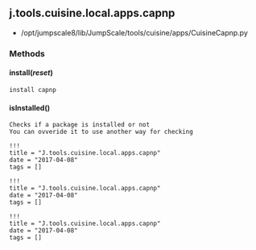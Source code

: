 <!-- toc -->
## j.tools.cuisine.local.apps.capnp

- /opt/jumpscale8/lib/JumpScale/tools/cuisine/apps/CuisineCapnp.py

### Methods

#### install(*reset*) 

```
install capnp

```

#### isInstalled() 

```
Checks if a package is installed or not
You can ovveride it to use another way for checking

```


```
!!!
title = "J.tools.cuisine.local.apps.capnp"
date = "2017-04-08"
tags = []
```

```
!!!
title = "J.tools.cuisine.local.apps.capnp"
date = "2017-04-08"
tags = []
```

```
!!!
title = "J.tools.cuisine.local.apps.capnp"
date = "2017-04-08"
tags = []
```
